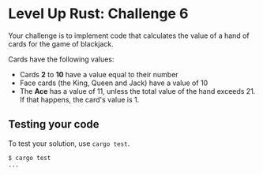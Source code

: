 # Level Up Rust: Challenge 6

Your challenge is to implement code that calculates the
value of a hand of cards for the game of blackjack.

Cards have the following values:

- Cards **2** to **10** have a value equal to their number
- Face cards (the King, Queen and Jack) have a value of 10
- The **Ace** has a value of 11, unless the total value of
  the hand exceeds 21. If that happens, the card's value is 1.

## Testing your code

To test your solution, use `cargo test`.

```console
$ cargo test
...
```
